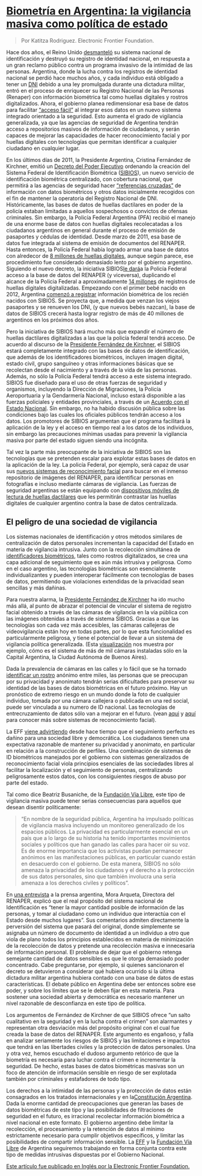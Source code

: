 # [Biometría en Argentina: la vigilancia masiva como política de estado](http://www.vialibre.org.ar/2012/01/10/biometria-en-argentina-la-vigilancia-masiva-como-politica-de-estado/ "Biometría en Argentina: la vigilancia masiva como política de estado")

> Por Katitza Rodriguez. Electronic Frontier Foundation.  

Hace dos años, el Reino Unido [desmanteló](http://en.wikipedia.org/wiki/Identity_Documents_Act_2010) su sistema 
nacional de identificación y destruyó su registro de identidad nacional, en respuesta a un gran reclamo público 
contra un programa invasivo de la intimidad de las personas. Argentina, donde la lucha contra los registros de 
identidad nacional se perdió hace muchos años, y cada individuo está obligado a tener un 
[DNI](http://www.mininterior.gov.ar/tramites/dni/archivos_normativas/Ley_17671.pdf) debido a una ley promulgada 
durante una dictadura militar, entró en el proceso de enriquecer su Registro Nacional de las Personas (Renaper) con 
información biométrica tal como huellas digitales y rostros digitalizados. Ahora, el gobierno planea redimensionar 
esa base de datos para facilitar [“acceso 
fácil”](http://www.youtube.com/watch?feature=player_embedded&v=oxmridFu0YA) al integrar esos datos en un nuevo 
sistema integrado orientado a la seguridad. Esto aumenta el grado de vigilancia generalizada, ya que las agencias de 
seguridad de Argentina tendrán acceso a repositorios masivos de información de ciudadanos, y serán capaces de 
mejorar las capacidades de hacer reconocimiento facial y por huellas digitales con tecnologías que permitan 
identificar a cualquier ciudadano en cualquier lugar.

En los últimos días de 2011, la Presidente Argentina, Cristina Fernández de Kirchner, emitió un [Decreto del Poder 
Ejecutivo](http://legislacion.elderecho.com.ar/index.php?accion=8&record=13756) ordenando la creación del Sistema 
Federal de Identificación Biométrica ([SIBIOS](http://www.biometria.gov.ar/media/71520/9.20_cibracibios.ppt)), un 
nuevo servicio de identificación biométrica centralizado, con cobertura nacional, que permitirá a las agencias de 
seguridad hacer [“referencias cruzadas”](http://www.pagina12.com.ar/diario/sociedad/3-180795-2011-11-08.html) de 
información con datos biométricos y otros datos inicialmente recogidos con el fin de mantener la operatoria del 
Registro Nacional de DNI. Históricamente, las bases de datos de huellas dactilares en poder de la policía estaban 
limitadas a aquellos sospechosos o convictos de ofensas criminales. Sin embargo, la Policía Federal Argentina (PFA) 
recibió el manejo de una enorme base de datos con huellas digitales recolecatadas a los ciudadanos argentinos en 
general durante el proceso de emisión de pasaportes y cédulas de identidad. Desde marzo de 2011, esa base de datos 
fue integrada al sistema de emisión de documentos del RENAPER. Hasta entonces, la Policía Federal había logrado 
armar una base de datos con alredecor de [8 millones de huellas 
digitales](http://www.lanacion.com.ar/1437379-aumenta-el-control-de-identificaciones), aunque según parece, ese 
procedimiento fue considerado demasiado lento por el gobierno argentino. Siguiendo el nuevo decreto, la iniciativa 
SIBIOS[le dará](http://www.lanacion.com.ar/1437379-aumenta-el-control-de-identificaciones)a la Policía Federal 
acceso a la base de datos del RENAPER (y viceversa), duplicando el alcance de la Policia Federal a aproximadamente 
[14 millones](http://www.lanacion.com.ar/1437379-aumenta-el-control-de-identificaciones) de registros de huellas 
digitales digitalizadas. Empezando con el primer bebé nacido en 2012, Argentina [comenzó a 
registrar](http://www.boletinoficial.gov.ar/) información biométrica de los recién nacidos con SIBIOS. Se proyecta 
que, a medida que venzan los viejos pasaportes y se renueven los DNI, (y que nuevos bebés nazcan), la base de datos 
de SIBIOS crecerá hasta lograr registro de más de 40 millones de argentinos en los próximos dos años.

Pero la iniciativa de SIBIOS hará mucho más que expandir el número de huellas dactilares digitalizadas a las que la 
policía federal tendrá acceso. De acuerdo al discurso de la [Presidente Fernández de 
Kirchner](https://www.youtube.com/watch?v=GcKrHKqBzwo), el SIBIOS estará completamente integrado con las bases de 
datos de identificación, que además de los identificadores biométricos, incluyen imagen digital, estado civil, grupo 
sanguíneo y otras informaciones básicas que se recolectan desde el nacimiento y a través de la vida de las personas. 
Además, no sólo la Policía Federal tendrá acceso a este sistema integrado. SIBIOS fue diseñado para el uso de otras 
fuerzas de seguridad y organismos, incluyendo la Dirección de Migraciones, la Policía Aeroportuaria y la Gendarmería 
Nacional, incluso estará disponible a las fuerzas policiales y entidades provinciales, a través de un [Acuerdo con 
el Estado Nacional](http://www.pagina12.com.ar/diario/sociedad/3-180795-2011-11-08.html). Sin embargo, no ha habido 
discusión pública sobre las condiciones bajo las cuales los oficiales públicos tendrán acceso a los datos. Los 
promotores de SIBIOS argumentan que el programa facilitará la aplicación de la ley y el acceso en tiempo real a los 
datos de los individuos, sin embargo las precauciones mínimas usadas para prevenir la vigilancia masiva por parte 
del estado siguen siendo una incógnita.

Tal vez la parte más preocupante de la iniciativa de SIBIOS son las tecnologías que se pretenden escalar para 
explotar estas bases de datos en la aplicación de la ley. La policía Federal, por ejemplo, será capaz de usar sus 
[nuevos sistemas de reconocimiento facial](http://biometrics.nist.gov/cs_links/standard/ansi-overview_2010/presentations/Argentina.pdf) para buscar en 
el inmenso repositorio de imágenes del RENAPER, para identificar personas en fotografías e incluso mediante cámaras 
de vigilancia. Las fuerzas de seguridad argentinas se están equipando con [dispositivos móviles de lectura de 
huellas dactilares](http://www.lanacion.com.ar/1437379-aumenta-el-control-de-identificaciones) que les permitirán 
contrastar las huellas digitales de cualquier argentino contra la base de datos centralizada.

## El peligro de una sociedad de vigilancia

Los sistemas nacionales de identificación y otros métodos similares de centralización de datos personales 
incrementan la capacidad del Estado en materia de vigilancia intrusiva. Junto con la recolección simultánea de 
[identificadores biométricos](https://www.eff.org/issues/biometrics), tales como rostros digitalizados, se crea una 
capa adicional de seguimiento que es aún más intrusiva y peligrosa. Como en el caso argentino, las tecnologías 
biométricas son esencialmente individualizantes y pueden interoperar fácilmente con tecnologías de bases de datos, 
permitiendo que violaciones extendidas de la privacidad sean sencillas y más dañinas.

Para nuestra alarma, la [Presidente Fernández de 
Kirchner](http://www.youtube.com/watch?v=oxmridFu0YA) ha ido mucho más allá, al punto de 
abrazar el potencial de vincular el sistema de registro facial obtenido a través de las cámaras de vigilancia en la 
vía pública con las imágenes obtenidas a través de sistema SIBIOS. Gracias a que las tecnologías son cada vez más 
accesibles, las cámaras callejeras de videovigilancia están hoy en todas partes, por lo que esta funcionalidad es 
particularmente peligrosa, y tiene el potencial de llevar a un sistema de vigilancia política generalizada. (Esta 
[visualización](http://camaras.buenosaires.gob.ar/) nos muestra por ejemplo, cómo es el sistema de más de mil 
cámaras instaladas sólo en la Capital Argentina, la Ciudad Autónoma de Buenos Aires).

Dada la prevalencia de cámaras en las calles y lo fácil que se ha tornado [identificar un 
rostro](http://www.dailymail.co.uk/sciencetech/article-2014816/Facebook-tagging-record-attempt-Vancouver-hockey-fans-race-ID-gigapixel-photo.html) 
anónimo entre miles, las personas que se preocupan por su privacidad y anonimato tendrán serias dificultades para 
preservar su identidad de las bases de datos biométricas en el futuro próximo. Hay un pronóstico de extremo riesgo 
en un mundo donde la foto de cualquier individuo, tomada por una cámara callejera o publicada en una red social, 
puede ser vinculada a su numero de ID nacional. Las tecnologías de entrecruzamiento de datos sólo van a mejorar en 
el futuro. (vean [aqui](http://www.heinz.cmu.edu/~acquisti/face-recognition-study-FAQ/) y 
[aquí](http://online.wsj.com/article/SB10001424052702303678704576440253307985070.html) para conocer más sobre 
sistemas de reconocimiento facial).

La EFF [viene advirtiendo](https://www.eff.org/wp/biometrics-whos-watching-you) desde hace tiempo que el seguimiento 
perfecto es dañino para una sociedad libre y democrática. Los ciudadanos tienen una expectativa razonable de 
mantener su privacidad y anonimato, en particular en relación a la construcción de perfiles. Una combinación de 
sistemas de ID biométricos manejados por el gobierno con sistemas generalizados de reconocimiento facial viola 
principios esenciales de las sociedades libres al facilitar la localización y el seguimiento de personas, 
centralizando peligrosamente estos datos, con los consiguientes riesgos de abuso por parte del estado.

Tal como dice Beatriz Busaniche, de la [Fundación Vía Libre](http://www.vialibre.org.ar), este tipo de vigilancia 
masiva puede tener serias consecuencias para aquellos que desean disentir políticamente:

> “En nombre de la seguridad pública, Argentina ha impulsado
> políticas de vigilancia masiva incluyendo un monitoreo generalizado
> de los espacios públicos. La privacidad es particularmente esencial
> en un país que a lo largo de su historia ha tenido importantes
> movimientos sociales y políticos que han ganado las calles para
> hacer oir su voz. Es de enorme importancia que los activistas
> puedan permanecer anónimos en las manifestaciones públicas, en
> particular cuando están en desacuerdo con el gobierno. De esta
> manera, SIBIOS no sólo amenaza la privacidad de los ciudadanos y el
> derecho a la protección de sus datos personales, sino que también
> involucra una seria amenaza a los derechos civiles y políticos”.

En [una entrevista](http://www.pagina12.com.ar/diario/sociedad/3-181178-2011-11-14.html) a la prensa argentina, Mora 
Arqueta, Directora del RENAPER, explicó que el real propósito del sistema nacional de Identificación es “tener la 
mayor cantidad posible de información de las personas, y tomar al ciudadano como un individuo que interactúa con el 
Estado desde muchos lugares”. Sus comentarios admiten directamente la perversión del sistema que pasará del 
original, donde simplemente se asignaba un número de documento de identidad a un individuo a otro que viola de plano 
todos los principios establecidos en materia de minimización de la recolección de datos y pretende una recolección 
masiva e innecesaria de información personal. El problema de dejar que el gobierno retenga semejante cantidad de 
datos sensibles es que le otorga demasiado poder concentrado. Cabe preguntarse, por ejemplo, si quienes sancionaron 
el decreto se detuvieron a considerar qué hubiera ocurrido si la última dictadura militar argentina hubiera contado 
con una base de datos de estas características. El debate público en Argentina debe ser entonces sobre ese poder, y 
sobre los límites que se le deben fijar en esta materia. Para sostener una sociedad abierta y democrática es 
necesario mantener un nivel razonable de desconfianza en este tipo de política.

Los argumentos de Fernández de Kirchner de que SIBIOS ofrece “un salto cualitativo en la seguridad y en la lucha 
contra el crimen” son alarmantes y representan otra desviación más del propósito original con el cual fue creada la 
base de datos del RENAPER. Este argumento es engañoso, y falla en analizar seriamente los riesgos de SIBIOS y las 
limitaciones e impactos que tendrá en las libertades civiles y la protección de datos personales. Una y otra vez, 
hemos escuchado el dudoso argumento retórico de que la biometría es necesaria para luchar contra el crimen e 
incrementar la seguridad. De hecho, estas bases de datos biométricas masivas son un foco de atención de información 
sensible en riesgo de ser explotada también por criminales y estafadores de todo tipo.

Los derechos a la intimidad de las personas y la protección de datos están consagrados en los tratados 
internacionales y en la[Constitución Argentina](http://www.senado.gov.ar/web/interes/constitucion/capitulo2.php). 
Dada la enorme cantidad de preocupaciones que generan las bases de datos biométricas de este tipo y las 
posibilidades de filtraciones de seguridad en el futuro, es irracional recolectar información biométrica a nivel 
nacional en este formato. El gobierno argentino debe limitar la recolección, el procesamiento y la retención de 
datos al mínimo estrictamente necesario para cumplir objetivos específicos, y limitar las posibilidades de compartir 
información sensible. La [EFF](http://www.eff.org) y la [Fundación Vía Libre](http://www.vialibre.org.ar) de 
Argentina seguiremos trabajando en forma conjunta contra este tipo de medidas intrusivas dispuestas por el Gobierno 
Nacional.


[Este artículo fue publicado en Inglés por la Electronic Frontier Foundation.](https://www.eff.org/deeplinks/2012/01/biometrics-argentina-mass-surveillance-state-policy)
